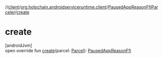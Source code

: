 //[client](../../../index.md)/[org.holochain.androidserviceruntime.client](../index.md)/[PausedAppReasonFfiParceler](index.md)/[create](create.md)

# create

[androidJvm]\
open override fun [create](create.md)(parcel: [Parcel](https://developer.android.com/reference/kotlin/android/os/Parcel.html)): [PausedAppReasonFfi](../-paused-app-reason-ffi/index.md)